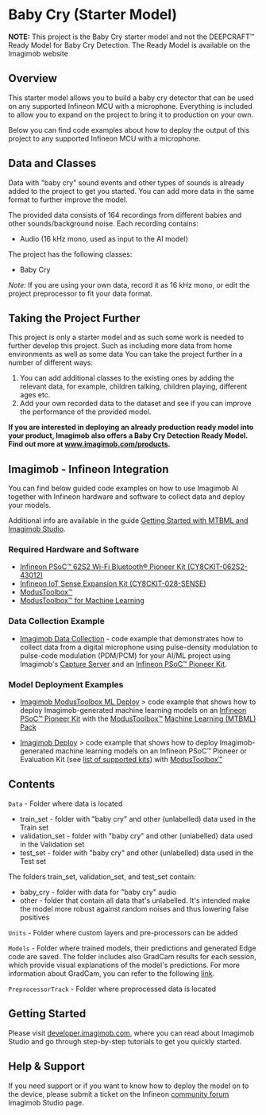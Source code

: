 # Baby Cry (Starter Model)

**NOTE:** This project is the Baby Cry starter model and not the DEEPCRAFT™ Ready Model for Baby Cry Detection. The Ready Model is available on the Imagimob website

## Overview

This starter model allows you to build a baby cry detector that can be used on any supported Infineon MCU with a microphone. Everything is included to allow you to expand on the project to bring it to production on your own. 

Below you can find code examples about how to deploy the output of this project to any supported Infineon MCU with a microphone.

## Data and Classes

Data with "baby cry" sound events and other types of sounds is already added to the project to get you started. You can add more data in the same format to further improve the model. 

The provided data consists of 164 recordings from different babies and other sounds/background noise. 
Each recording contains:

- Audio (16 kHz mono, used as input to the AI model)

The project has the following classes:

- Baby Cry

*Note:* If you are using your own data, record it as 16 kHz mono, or edit the project preprocessor to fit your data format.


## Taking the Project Further

This project is only a starter model and as such some work is needed to further develop this project. Such as including more data from home environments as well as some data You can take the project further in a number of different ways:

1. You can add additional classes to the existing ones by adding the relevant data, for example, children talking, children playing, different ages etc.
2. Add your own recorded data to the dataset and see if you can improve the performance of the provided model.



**If you are interested in deploying an already production ready model into your product, Imagimob also offers a Baby Cry Detection Ready Model. Find out more at www.imagimob.com/products.**


## Imagimob - Infineon Integration

You can find below guided code examples on how to use Imagimob AI together with Infineon hardware and software to collect data and deploy your models.

Additional info are available in the guide [Getting Started with MTBML and Imagimob Studio](https://www.infineon.com/dgdl/Infineon-Machine_learning_using_ModusToolbox_Imagimob_Studio-ApplicationNotes-v01_00-EN.pdf?fileId=8ac78c8c8a8d344a018aa850bb2d21b5).

### Required Hardware and Software

- [Infineon PSoC™ 62S2 Wi-Fi Bluetooth® Pioneer Kit (CY8CKIT-062S2-43012)](https://www.infineon.com/cms/en/product/evaluation-boards/cy8ckit-062s2-43012/)
- [Infineon IoT Sense Expansion Kit (CY8CKIT-028-SENSE)](https://www.infineon.com/cms/en/product/evaluation-boards/cy8ckit-028-sense/)
- [ModusToolbox™](https://www.infineon.com/cms/en/design-support/tools/sdk/modustoolbox-software/)
- [ModusToolbox™ for Machine Learning](https://www.infineon.com/cms/en/design-support/tools/sdk/modustoolbox-software/modustoolbox-machine-learning/)


### Data Collection Example

- [Imagimob Data Collection](https://github.com/Infineon/mtb-example-ml-imagimob-data-collection) - code example that demonstrates how to collect data from a digital microphone using pulse-density modulation to pulse-code modulation (PDM/PCM) for your AI/ML project using Imagimob's [Capture Server](https://bitbucket.org/imagimob/captureserver/src/master/) and an [Infineon PSoC™ Pioneer Kit](https://www.infineon.com/cms/en/product/evaluation-boards/cy8ckit-062s2-43012/).


### Model Deployment Examples

- [Imagimob ModusToolbox ML Deploy](https://github.com/Infineon/mtb-example-ml-imagimob-mtbml-deploy) > code example that shows how to deploy Imagimob-generated machine learning models on an [Infineon PSoC™ Pioneer Kit](https://www.infineon.com/cms/en/product/evaluation-boards/cy8ckit-062s2-43012/) with the [ModusToolbox™](https://www.infineon.com/cms/en/design-support/tools/sdk/modustoolbox-software/) [Machine Learning (MTBML) Pack](https://www.infineon.com/cms/en/design-support/tools/sdk/modustoolbox-software/modustoolbox-machine-learning/)

- [Imagimob Deploy](https://github.com/Infineon/mtb-example-ml-imagimob-deploy) > code example that shows how to deploy Imagimob-generated machine learning models on an Infineon PSoC™ Pioneer or Evaluation Kit (see [list of supported kits](https://github.com/Infineon/mtb-example-ml-imagimob-deploy/tree/master#supported-kits-make-variable-target)) with [ModusToolbox™](https://www.infineon.com/cms/en/design-support/tools/sdk/modustoolbox-software/)


## Contents

`Data` - Folder where data is located

- train_set - folder with "baby cry" and other (unlabelled) data used in the Train set 
- validation_set - folder with "baby cry" and other (unlabelled) data used in the Validation set 
- test_set - folder with "baby cry" and other (unlabelled) data used in the Test set 

The folders train_set, validation_set, and test_set contain:
- baby_cry	- folder with data for "baby cry" audio
- other	- folder that contain all data that's unlabelled. It's intended make the model more robust against random noises and thus lowering false positives

`Units` - Folder where custom layers and pre-processors can be added

`Models` - Folder where trained models, their predictions and generated Edge code are saved. The folder includes also GradCam results for each session, which provide visual explanations of the model's predictions. For more information about GradCam, you can refer to the following [link](https://keras.io/examples/vision/grad_cam/).

`PreprocessorTrack` - Folder where preprocessed data is located

## Getting Started

Please visit [developer.imagimob.com](https://developer.imagimob.com), where you can read about Imagimob Studio and go through step-by-step tutorials to get you quickly started.

## Help & Support

If you need support or if you want to know how to deploy the model on to the device, please submit a ticket on the Infineon [community forum ](https://community.infineon.com/t5/Imagimob/bd-p/Imagimob/page/1) Imagimob Studio page.